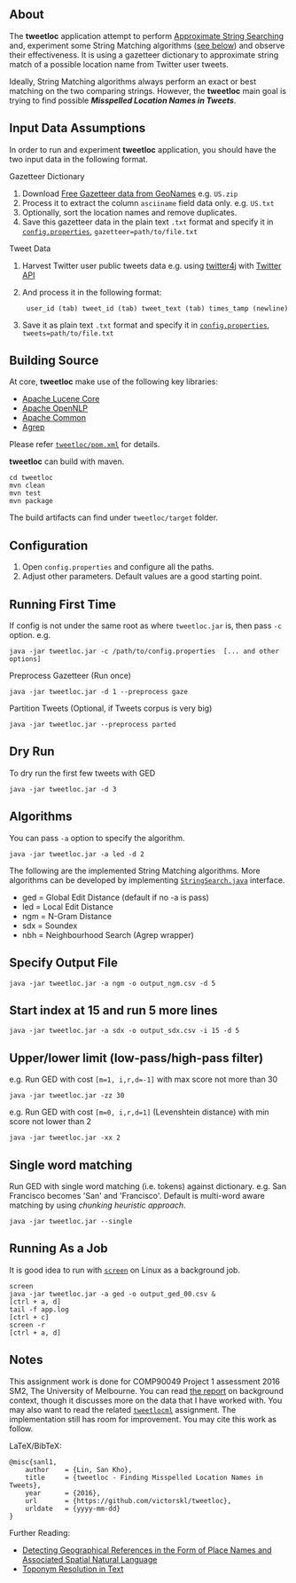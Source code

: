 About
-----
The **tweetloc** application attempt to perform [Approximate String Searching](https://www.google.com.au/search?q=Approximate+String+Search) and, experiment some String Matching algorithms (<a href="#algo">see below</a>) and observe their effectiveness. It is using a gazetteer dictionary to approximate string match of a possible location name from Twitter user tweets. 

Ideally, String Matching algorithms always perform an exact or best matching on the two comparing strings. However, the **tweetloc** main goal is trying to find possible _**Misspelled Location Names in Tweets**_.


Input Data Assumptions
----------------------
In order to run and experiment **tweetloc** application, you should have the two input data in the following format.

Gazetteer Dictionary

1. Download [Free Gazetteer data from GeoNames](http://download.geonames.org/export/dump/) e.g. `US.zip`
2. Process it to extract the column `asciiname` field data only. e.g. `US.txt`
3. Optionally, sort the location names and remove duplicates.
4. Save this gazetteer data in the plain text `.txt` format and specify it in [`config.properties`](config.properties), `gazetteer=path/to/file.txt`

Tweet Data

1. Harvest Twitter user public tweets data e.g. using [twitter4j](http://twitter4j.org/en/) with [Twitter API](https://dev.twitter.com/docs)
2. And process it in the following format:
        
        user_id (tab) tweet_id (tab) tweet_text (tab) times_tamp (newline)
   
3. Save it as plain text `.txt` format and specify it in [`config.properties`](config.properties), `tweets=path/to/file.txt`

Building Source
-------------------
At core, **tweetloc** make use of the following key libraries:

* [Apache Lucene Core](http://lucene.apache.org/core/)
* [Apache OpenNLP](https://opennlp.apache.org/)
* [Apache Common](http://commons.apache.org/)
* [Agrep](https://www.tgries.de/agrep/)

Please refer [`tweetloc/pom.xml`](pom.xml) for details.

**tweetloc** can build with maven.

    cd tweetloc
    mvn clean
    mvn test
    mvn package

The build artifacts can find under `tweetloc/target` folder.


Configuration
-------------
1.  Open `config.properties` and configure all the paths.
2.  Adjust other parameters. Default values are a good starting point.


Running First Time
------------------
If config is not under the same root as where `tweetloc.jar` is, then pass `-c` option. e.g.

    java -jar tweetloc.jar -c /path/to/config.properties  [... and other options]

Preprocess Gazetteer (Run once)

    java -jar tweetloc.jar -d 1 --preprocess gaze

Partition Tweets (Optional, if Tweets corpus is very big)

    java -jar tweetloc.jar --preprocess parted


Dry Run
-------
To dry run the first few tweets with GED

    java -jar tweetloc.jar -d 3


<a name="algo"></a>Algorithms
----------
You can pass `-a` option to specify the algorithm.

    java -jar tweetloc.jar -a led -d 2

The following are the implemented String Matching algorithms. More algorithms can be developed by implementing [`StringSearch.java`](src/main/java/com/sankholin/comp90049/project1/StringSearch.java) interface.

* ged = Global Edit Distance (default if no -a is pass)
* led = Local Edit Distance
* ngm = N-Gram Distance
* sdx = Soundex
* nbh = Neighbourhood Search (Agrep wrapper)


Specify Output File
-------------------
    java -jar tweetloc.jar -a ngm -o output_ngm.csv -d 5


Start index at 15 and run 5 more lines
--------------------------------------
    java -jar tweetloc.jar -a sdx -o output_sdx.csv -i 15 -d 5


Upper/lower limit (low-pass/high-pass filter)
---------------------
e.g. Run GED with cost `[m=1, i,r,d=-1]` with max score not more than 30

    java -jar tweetloc.jar -zz 30

e.g. Run GED with cost `[m=0, i,r,d=1]` (Levenshtein distance) with min score not lower than 2

    java -jar tweetloc.jar -xx 2


Single word matching
-------------------
Run GED with single word matching (i.e. tokens) against dictionary. e.g. San Francisco becomes 'San' and 'Francisco'. Default is multi-word aware matching by using _chunking heuristic approach_.

    java -jar tweetloc.jar --single


Running As a Job
----------------
It is good idea to run with [`screen`](https://www.google.com.au/search?q=linux%20screen) on Linux as a background job.

    screen
    java -jar tweetloc.jar -a ged -o output_ged_00.csv &
    [ctrl + a, d]
    tail -f app.log
    [ctrl + c]
    screen -r
    [ctrl + a, d]


Notes
-----
This assignment work is done for COMP90049 Project 1 assessment 2016 SM2, The University of Melbourne. You can read [the report](report/SanKhoLin_829463_COMP90049_Project1_Report.pdf) on background context, though it discusses more on the data that I have worked with. You may also want to read the related [`tweetlocml`](https://github.com/victorskl/tweetlocml) assignment. The implementation still has room for improvement. You may cite this work as follow.

LaTeX/BibTeX:

    @misc{sanl1,
        author    = {Lin, San Kho},
        title     = {tweetloc - Finding Misspelled Location Names in Tweets},
        year      = {2016},
        url       = {https://github.com/victorskl/tweetloc},
        urldate   = {yyyy-mm-dd}
    }

Further Reading:

* [Detecting Geographical References in the Form of Place Names and Associated Spatial Natural Language](https://www.umiacs.umd.edu/~codepoet/pubs/recognition-special.pdf)
* [Toponym Resolution in Text](https://www.era.lib.ed.ac.uk/handle/1842/1849)
